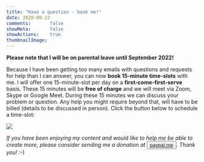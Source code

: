 ```yaml
---
title: "Have a question - book me!"
date: 2020-08-23
comments:       false
showMeta:       false
showActions:    true
thumbnailImage: 
---
```


**Please note that I will be on parental leave until September 2022!**

Because I have been getting too many emails with questions and requests for help than I can answer, you can now **book 15-minute time-slots** with me. I will offer one 15-minute-slot per day on a **first-come-first-serve** basis. These 15 minutes will be **free of charge** and we will meet via Zoom, Skype or Google Meet. During these 15 minutes we can discuss your problem or question. Any help you might require beyond that, will have to be billed (details to be discussed in person). Click the button below to schedule a time-slot:

<img src="https://www.appointletcdn.com/loader/buttons/F62459.png" data-appointlet-organization="shirin-elsinghorst" data-appointlet-service="357892"><script src="https://www.appointletcdn.com/loader/loader.min.js" async="" defer=""></script>

*If you have been enjoying my content and would like to help me be able to create more, please consider sending me a donation at <button>[paypal.me](https://paypal.me/ShirinGlander)</button>. Thank you!* :-)
